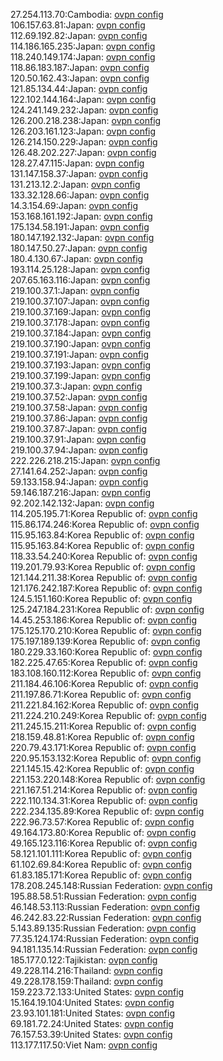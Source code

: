 27.254.113.70:Cambodia: [ovpn config](vpn/27_254_113_70.ovpn)  
106.157.63.81:Japan: [ovpn config](vpn/106_157_63_81.ovpn)  
112.69.192.82:Japan: [ovpn config](vpn/112_69_192_82.ovpn)  
114.186.165.235:Japan: [ovpn config](vpn/114_186_165_235.ovpn)  
118.240.149.174:Japan: [ovpn config](vpn/118_240_149_174.ovpn)  
118.86.183.187:Japan: [ovpn config](vpn/118_86_183_187.ovpn)  
120.50.162.43:Japan: [ovpn config](vpn/120_50_162_43.ovpn)  
121.85.134.44:Japan: [ovpn config](vpn/121_85_134_44.ovpn)  
122.102.144.164:Japan: [ovpn config](vpn/122_102_144_164.ovpn)  
124.241.149.232:Japan: [ovpn config](vpn/124_241_149_232.ovpn)  
126.200.218.238:Japan: [ovpn config](vpn/126_200_218_238.ovpn)  
126.203.161.123:Japan: [ovpn config](vpn/126_203_161_123.ovpn)  
126.214.150.229:Japan: [ovpn config](vpn/126_214_150_229.ovpn)  
126.48.202.227:Japan: [ovpn config](vpn/126_48_202_227.ovpn)  
128.27.47.115:Japan: [ovpn config](vpn/128_27_47_115.ovpn)  
131.147.158.37:Japan: [ovpn config](vpn/131_147_158_37.ovpn)  
131.213.12.2:Japan: [ovpn config](vpn/131_213_12_2.ovpn)  
133.32.128.66:Japan: [ovpn config](vpn/133_32_128_66.ovpn)  
14.3.154.69:Japan: [ovpn config](vpn/14_3_154_69.ovpn)  
153.168.161.192:Japan: [ovpn config](vpn/153_168_161_192.ovpn)  
175.134.58.191:Japan: [ovpn config](vpn/175_134_58_191.ovpn)  
180.147.192.132:Japan: [ovpn config](vpn/180_147_192_132.ovpn)  
180.147.50.27:Japan: [ovpn config](vpn/180_147_50_27.ovpn)  
180.4.130.67:Japan: [ovpn config](vpn/180_4_130_67.ovpn)  
193.114.25.128:Japan: [ovpn config](vpn/193_114_25_128.ovpn)  
207.65.163.116:Japan: [ovpn config](vpn/207_65_163_116.ovpn)  
219.100.37.1:Japan: [ovpn config](vpn/219_100_37_1.ovpn)  
219.100.37.107:Japan: [ovpn config](vpn/219_100_37_107.ovpn)  
219.100.37.169:Japan: [ovpn config](vpn/219_100_37_169.ovpn)  
219.100.37.178:Japan: [ovpn config](vpn/219_100_37_178.ovpn)  
219.100.37.184:Japan: [ovpn config](vpn/219_100_37_184.ovpn)  
219.100.37.190:Japan: [ovpn config](vpn/219_100_37_190.ovpn)  
219.100.37.191:Japan: [ovpn config](vpn/219_100_37_191.ovpn)  
219.100.37.193:Japan: [ovpn config](vpn/219_100_37_193.ovpn)  
219.100.37.199:Japan: [ovpn config](vpn/219_100_37_199.ovpn)  
219.100.37.3:Japan: [ovpn config](vpn/219_100_37_3.ovpn)  
219.100.37.52:Japan: [ovpn config](vpn/219_100_37_52.ovpn)  
219.100.37.58:Japan: [ovpn config](vpn/219_100_37_58.ovpn)  
219.100.37.86:Japan: [ovpn config](vpn/219_100_37_86.ovpn)  
219.100.37.87:Japan: [ovpn config](vpn/219_100_37_87.ovpn)  
219.100.37.91:Japan: [ovpn config](vpn/219_100_37_91.ovpn)  
219.100.37.94:Japan: [ovpn config](vpn/219_100_37_94.ovpn)  
222.226.218.215:Japan: [ovpn config](vpn/222_226_218_215.ovpn)  
27.141.64.252:Japan: [ovpn config](vpn/27_141_64_252.ovpn)  
59.133.158.94:Japan: [ovpn config](vpn/59_133_158_94.ovpn)  
59.146.187.216:Japan: [ovpn config](vpn/59_146_187_216.ovpn)  
92.202.142.132:Japan: [ovpn config](vpn/92_202_142_132.ovpn)  
114.205.195.71:Korea Republic of: [ovpn config](vpn/114_205_195_71.ovpn)  
115.86.174.246:Korea Republic of: [ovpn config](vpn/115_86_174_246.ovpn)  
115.95.163.84:Korea Republic of: [ovpn config](vpn/115_95_163_84.ovpn)  
115.95.163.84:Korea Republic of: [ovpn config](vpn/115_95_163_84.ovpn)  
118.33.54.240:Korea Republic of: [ovpn config](vpn/118_33_54_240.ovpn)  
119.201.79.93:Korea Republic of: [ovpn config](vpn/119_201_79_93.ovpn)  
121.144.211.38:Korea Republic of: [ovpn config](vpn/121_144_211_38.ovpn)  
121.176.242.187:Korea Republic of: [ovpn config](vpn/121_176_242_187.ovpn)  
124.5.151.160:Korea Republic of: [ovpn config](vpn/124_5_151_160.ovpn)  
125.247.184.231:Korea Republic of: [ovpn config](vpn/125_247_184_231.ovpn)  
14.45.253.186:Korea Republic of: [ovpn config](vpn/14_45_253_186.ovpn)  
175.125.170.210:Korea Republic of: [ovpn config](vpn/175_125_170_210.ovpn)  
175.197.189.139:Korea Republic of: [ovpn config](vpn/175_197_189_139.ovpn)  
180.229.33.160:Korea Republic of: [ovpn config](vpn/180_229_33_160.ovpn)  
182.225.47.65:Korea Republic of: [ovpn config](vpn/182_225_47_65.ovpn)  
183.108.160.112:Korea Republic of: [ovpn config](vpn/183_108_160_112.ovpn)  
211.184.46.106:Korea Republic of: [ovpn config](vpn/211_184_46_106.ovpn)  
211.197.86.71:Korea Republic of: [ovpn config](vpn/211_197_86_71.ovpn)  
211.221.84.162:Korea Republic of: [ovpn config](vpn/211_221_84_162.ovpn)  
211.224.210.249:Korea Republic of: [ovpn config](vpn/211_224_210_249.ovpn)  
211.245.15.211:Korea Republic of: [ovpn config](vpn/211_245_15_211.ovpn)  
218.159.48.81:Korea Republic of: [ovpn config](vpn/218_159_48_81.ovpn)  
220.79.43.171:Korea Republic of: [ovpn config](vpn/220_79_43_171.ovpn)  
220.95.153.132:Korea Republic of: [ovpn config](vpn/220_95_153_132.ovpn)  
221.145.15.42:Korea Republic of: [ovpn config](vpn/221_145_15_42.ovpn)  
221.153.220.148:Korea Republic of: [ovpn config](vpn/221_153_220_148.ovpn)  
221.167.51.214:Korea Republic of: [ovpn config](vpn/221_167_51_214.ovpn)  
222.110.134.31:Korea Republic of: [ovpn config](vpn/222_110_134_31.ovpn)  
222.234.135.89:Korea Republic of: [ovpn config](vpn/222_234_135_89.ovpn)  
222.96.73.57:Korea Republic of: [ovpn config](vpn/222_96_73_57.ovpn)  
49.164.173.80:Korea Republic of: [ovpn config](vpn/49_164_173_80.ovpn)  
49.165.123.116:Korea Republic of: [ovpn config](vpn/49_165_123_116.ovpn)  
58.121.101.111:Korea Republic of: [ovpn config](vpn/58_121_101_111.ovpn)  
61.102.69.84:Korea Republic of: [ovpn config](vpn/61_102_69_84.ovpn)  
61.83.185.171:Korea Republic of: [ovpn config](vpn/61_83_185_171.ovpn)  
178.208.245.148:Russian Federation: [ovpn config](vpn/178_208_245_148.ovpn)  
195.88.58.51:Russian Federation: [ovpn config](vpn/195_88_58_51.ovpn)  
46.148.53.113:Russian Federation: [ovpn config](vpn/46_148_53_113.ovpn)  
46.242.83.22:Russian Federation: [ovpn config](vpn/46_242_83_22.ovpn)  
5.143.89.135:Russian Federation: [ovpn config](vpn/5_143_89_135.ovpn)  
77.35.124.174:Russian Federation: [ovpn config](vpn/77_35_124_174.ovpn)  
94.181.135.14:Russian Federation: [ovpn config](vpn/94_181_135_14.ovpn)  
185.177.0.122:Tajikistan: [ovpn config](vpn/185_177_0_122.ovpn)  
49.228.114.216:Thailand: [ovpn config](vpn/49_228_114_216.ovpn)  
49.228.178.159:Thailand: [ovpn config](vpn/49_228_178_159.ovpn)  
159.223.72.133:United States: [ovpn config](vpn/159_223_72_133.ovpn)  
15.164.19.104:United States: [ovpn config](vpn/15_164_19_104.ovpn)  
23.93.101.181:United States: [ovpn config](vpn/23_93_101_181.ovpn)  
69.181.72.24:United States: [ovpn config](vpn/69_181_72_24.ovpn)  
76.157.53.39:United States: [ovpn config](vpn/76_157_53_39.ovpn)  
113.177.117.50:Viet Nam: [ovpn config](vpn/113_177_117_50.ovpn)  
